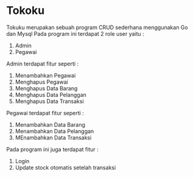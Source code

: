 # Tokoku
Tokuku merupakan sebuah program CRUD sederhana  menggunakan Go dan Mysql
Pada program ini terdapat 2 role user yaitu :
1. Admin
2. Pegawai

Admin terdapat fitur seperti :
1. Menambahkan Pegawai
2. Menghapus Pegawai
3. Menghapus Data Barang
4. Menghapus Data Pelanggan
5. Menghapus Data Transaksi

Pegawai terdapat fitur seperti :
1. Menambahkan Data Barang
2. Menambahkan Data Pelanggan
3. MEnambahkan Data Transaksi

Pada program ini juga terdapat fitur :
1. Login
2. Update stock otomatis setelah transaksi
